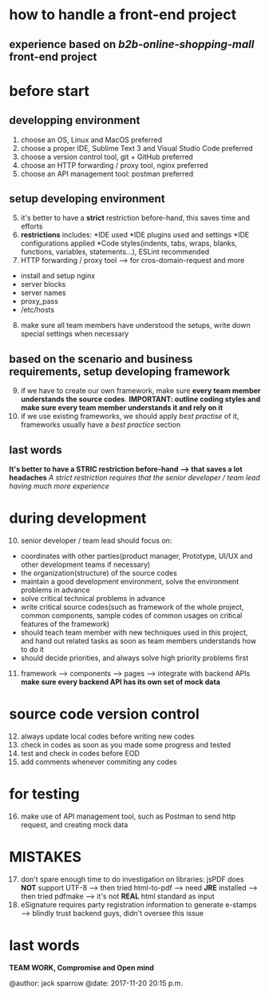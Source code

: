 # how to handle a front-end project

## experience based on *b2b-online-shopping-mall* front-end project

# before start

## developping environment
1. choose an OS, Linux and MacOS preferred
2. choose a proper IDE, Sublime Text 3 and Visual Studio Code preferred
3. choose a version control tool, git + GitHub preferred
4. choose an HTTP forwarding / proxy tool, nginx preferred
5. choose an API management tool: postman preferred

## setup developing environment
5. it's better to have a **strict** restriction before-hand, this saves time and efforts
6. **restrictions** includes:
  *IDE used
  *IDE plugins used and settings
  *IDE configurations applied
  *Code styles(indents, tabs, wraps, blanks, functions, variables, statements...), ESLint
  recommended
7. HTTP forwarding / proxy tool --> for cros-domain-request and more
  * install and setup nginx
  * server blocks
  * server names
  * proxy_pass
  * /etc/hosts
8. make sure all team members have understood the setups, write down special settings 
when necessary

## based on the scenario and business requirements, setup developing framework
9. if we have to create our own framework, make sure **every team member understands the source codes**.
**IMPORTANT: outline coding styles and make sure every team member understands it and rely on it**
10. if we use existing frameworks, we should apply *best practise* of it, frameworks usually have a
*best practice* section

## last words
**It's better to have a STRIC restriction before-hand --> that saves a lot headaches**
*A strict restriction requires that the senior developer / team lead having much more experience*

# during development
10. senior developer / team lead should focus on:
  * coordinates with other parties(product manager, Prototype, UI/UX and other development teams if necessary)
  * the organization(structure) of the source codes
  * maintain a good development environment, solve the environment problems in advance
  * solve critical technical problems in advance
  * write critical source codes(such as framework of the whole project, common components, sample codes of common usages on
  critical features of the framework)
  * should teach team member with new techniques used in this project, and hand out related tasks as soon as
  team members understands how to do it
  * should decide priorities, and always solve high priority problems first
11. framework --> components --> pages --> integrate with backend APIs
  **make sure every backend API has its own set of mock data**
  
# source code version control
12. always update local codes before writing new codes
13. check in codes as soon as you made some progress and tested
14. test and check in codes before EOD
15. add comments whenever commiting any codes

# for testing
16. make use of API management tool, such as Postman to send http request, and creating mock data

# **MISTAKES**
17. don't spare enough time to do investigation on libraries: jsPDF does **NOT** support UTF-8
  --> then tried html-to-pdf --> need **JRE** installed
  --> then tried pdfmake --> it's not **REAL** html standard as input
18. eSignature requires party registration information to generate e-stamps --> blindly trust backend guys, didn't oversee
  this issue

# last words
**TEAM WORK, Compromise and Open mind**

  
@author: jack sparrow
@date: 2017-11-20 20:15 p.m.

